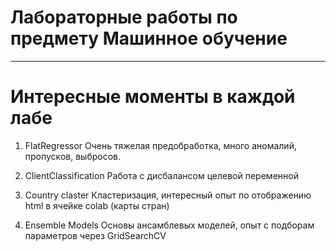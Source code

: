 # Лабораторные работы по предмету Машинное обучение
---
# Интересные моменты в каждой лабе

1. FlatRegressor
Очень тяжелая предобработка, много аномалий, пропусков, выбросов. 

2. ClientClassification
Работа с дисбалансом целевой переменной

3. Country claster
Кластеризация, интересный опыт по отображению html в ячейке colab (карты стран)

4. Ensemble Models
Основы ансамблевых моделей, опыт с подборам параметров через GridSearchCV

